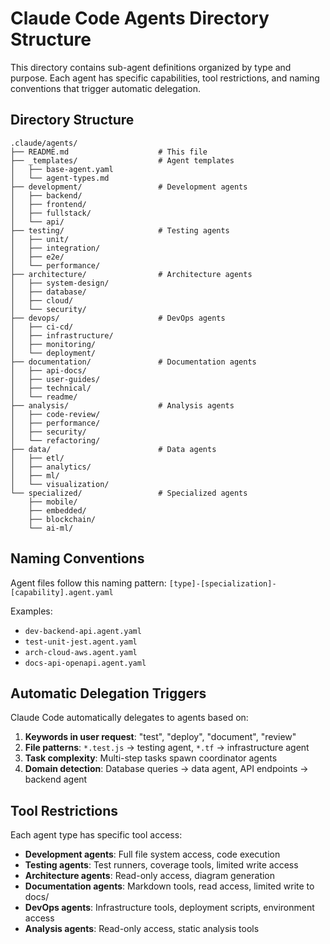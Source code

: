 # Claude Code Agents Directory Structure

This directory contains sub-agent definitions organized by type and purpose. Each agent has specific capabilities, tool restrictions, and naming conventions that trigger automatic delegation.

## Directory Structure

```
.claude/agents/
├── README.md                    # This file
├── _templates/                  # Agent templates
│   ├── base-agent.yaml
│   └── agent-types.md
├── development/                 # Development agents
│   ├── backend/
│   ├── frontend/
│   ├── fullstack/
│   └── api/
├── testing/                     # Testing agents
│   ├── unit/
│   ├── integration/
│   ├── e2e/
│   └── performance/
├── architecture/                # Architecture agents
│   ├── system-design/
│   ├── database/
│   ├── cloud/
│   └── security/
├── devops/                      # DevOps agents
│   ├── ci-cd/
│   ├── infrastructure/
│   ├── monitoring/
│   └── deployment/
├── documentation/               # Documentation agents
│   ├── api-docs/
│   ├── user-guides/
│   ├── technical/
│   └── readme/
├── analysis/                    # Analysis agents
│   ├── code-review/
│   ├── performance/
│   ├── security/
│   └── refactoring/
├── data/                        # Data agents
│   ├── etl/
│   ├── analytics/
│   ├── ml/
│   └── visualization/
└── specialized/                 # Specialized agents
    ├── mobile/
    ├── embedded/
    ├── blockchain/
    └── ai-ml/
```

## Naming Conventions

Agent files follow this naming pattern:
`[type]-[specialization]-[capability].agent.yaml`

Examples:
- `dev-backend-api.agent.yaml`
- `test-unit-jest.agent.yaml`
- `arch-cloud-aws.agent.yaml`
- `docs-api-openapi.agent.yaml`

## Automatic Delegation Triggers

Claude Code automatically delegates to agents based on:
1. **Keywords in user request**: "test", "deploy", "document", "review"
2. **File patterns**: `*.test.js` → testing agent, `*.tf` → infrastructure agent
3. **Task complexity**: Multi-step tasks spawn coordinator agents
4. **Domain detection**: Database queries → data agent, API endpoints → backend agent

## Tool Restrictions

Each agent type has specific tool access:
- **Development agents**: Full file system access, code execution
- **Testing agents**: Test runners, coverage tools, limited write access
- **Architecture agents**: Read-only access, diagram generation
- **Documentation agents**: Markdown tools, read access, limited write to docs/
- **DevOps agents**: Infrastructure tools, deployment scripts, environment access
- **Analysis agents**: Read-only access, static analysis tools
